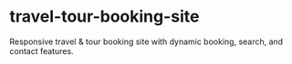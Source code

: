 # travel-tour-booking-site
Responsive travel &amp; tour booking site with dynamic booking, search, and contact features.
